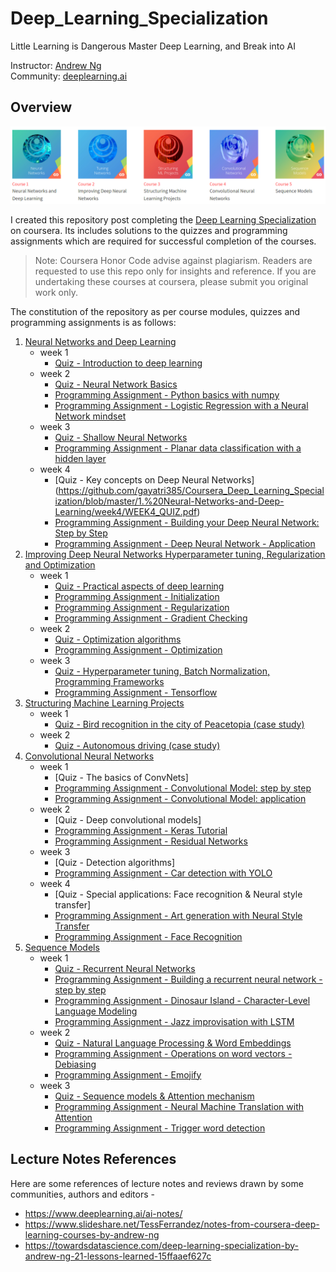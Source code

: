 # Deep_Learning_Specialization
Little Learning is Dangerous Master Deep Learning, and Break into AI

Instructor: [Andrew Ng](http://www.andrewng.org/)  
Community: [deeplearning.ai](https://www.deeplearning.ai/)

## Overview

![](images/deeplearningai_course_series.png)

I created this repository post completing the [Deep Learning Specialization](https://www.coursera.org/specializations/deep-learning) on coursera. Its includes solutions to the quizzes and programming assignments which are required for successful completion of the courses.

> Note: Coursera Honor Code advise against plagiarism. Readers are requested to use this repo only for insights and reference. If you are undertaking these courses at coursera, please submit you original work only.

The constitution of the repository as per course modules, quizzes and programming assignments is as follows:

1. [Neural Networks and Deep Learning](https://github.com/gayatri385/Coursera_Deep_Learning_Specialization/tree/master/1.%20Neural-Networks-and-Deep-Learning)
    * week 1
        * [Quiz - Introduction to deep learning](https://github.com/gayatri385/Coursera_Deep_Learning_Specialization/blob/master/1.%20Neural-Networks-and-Deep-Learning/week1/course%201%20-%20Neural%20Networks%20and%20Deep%20Learning)
    * week 2
        * [Quiz - Neural Network Basics](https://github.com/gayatri385/Coursera_Deep_Learning_Specialization/blob/master/1.%20Neural-Networks-and-Deep-Learning/week2/WEEK2_QUIZ.pdf)
        * [Programming Assignment - Python basics with numpy](https://github.com/gayatri385/Coursera_Deep_Learning_Specialization/blob/master/1.%20Neural-Networks-and-Deep-Learning/week2/Python_Basics_With_Numpy_v3a.ipynb)
        * [Programming Assignment - Logistic Regression with a Neural Network mindset](https://github.com/gayatri385/Coursera_Deep_Learning_Specialization/blob/master/1.%20Neural-Networks-and-Deep-Learning/week2/Logistic_Regression_with_a_Neural_Network_mindset_v6a.ipynb)
    * week 3
        * [Quiz - Shallow Neural Networks](https://github.com/gayatri385/Coursera_Deep_Learning_Specialization/blob/master/1.%20Neural-Networks-and-Deep-Learning/week3/WEEK3_QUIZ.pdf)
        * [Programming Assignment - Planar data classification with a hidden layer](https://github.com/gayatri385/Coursera_Deep_Learning_Specialization/blob/master/1.%20Neural-Networks-and-Deep-Learning/week3/Planar_data_classification_with_onehidden_layer_v6c.ipynb)
    * week 4
		* [Quiz - Key concepts on Deep Neural Networks] (https://github.com/gayatri385/Coursera_Deep_Learning_Specialization/blob/master/1.%20Neural-Networks-and-Deep-Learning/week4/WEEK4_QUIZ.pdf)
        * [Programming Assignment - Building your Deep Neural Network: Step by Step](https://github.com/gayatri385/Coursera_Deep_Learning_Specialization/blob/master/1.%20Neural-Networks-and-Deep-Learning/week4/Building_your_Deep_Neural_Network_Step_by_Step_v8a.ipynb)
        * [Programming Assignment - Deep Neural Network - Application](https://github.com/gayatri385/Coursera_Deep_Learning_Specialization/blob/master/1.%20Neural-Networks-and-Deep-Learning/week4/Deep%2BNeural%2BNetwork%2B-%2BApplication%2Bv8.ipynb)
2. [Improving Deep Neural Networks Hyperparameter tuning, Regularization and Optimization](https://github.com/gayatri385/Coursera_Deep_Learning_Specialization/tree/master/2.%20Improving-Deep-Neural-Networks)
    * week 1
        * [Quiz - Practical aspects of deep learning](https://github.com/gayatri385/Coursera_Deep_Learning_Specialization/blob/master/2.%20Improving-Deep-Neural-Networks/week1/WEEK1_QUIZ.pdf)
        * [Programming Assignment - Initialization](https://github.com/gayatri385/Coursera_Deep_Learning_Specialization/blob/master/2.%20Improving-Deep-Neural-Networks/week1/Initialization.ipynb)
        * [Programming Assignment - Regularization](https://github.com/gayatri385/Coursera_Deep_Learning_Specialization/blob/master/2.%20Improving-Deep-Neural-Networks/week1/Regularization_v2a.ipynb)
        * [Programming Assignment - Gradient Checking](https://github.com/gayatri385/Coursera_Deep_Learning_Specialization/blob/master/2.%20Improving-Deep-Neural-Networks/week1/Gradient%2BChecking%2Bv1.ipynb)
    * week 2
        * [Quiz - Optimization algorithms](https://github.com/gayatri385/Coursera_Deep_Learning_Specialization/blob/master/2.%20Improving-Deep-Neural-Networks/week2/WEEK2_QUIZ.pdf)
        * [Programming Assignment - Optimization](https://github.com/gayatri385/Coursera_Deep_Learning_Specialization/blob/master/2.%20Improving-Deep-Neural-Networks/week2/Optimization_methods_v1b.ipynb)
    * week 3
        * [Quiz - Hyperparameter tuning, Batch Normalization, Programming Frameworks](https://github.com/gayatri385/Coursera_Deep_Learning_Specialization/blob/master/2.%20Improving-Deep-Neural-Networks/week3/WEEK3_QUIZ.pdf)
        * [Programming Assignment - Tensorflow](https://github.com/gayatri385/Coursera_Deep_Learning_Specialization/blob/master/2.%20Improving-Deep-Neural-Networks/week3/TensorFlow_Tutorial_v3b.ipynb)
3. [Structuring Machine Learning Projects](https://github.com/gayatri385/Coursera_Deep_Learning_Specialization/tree/master/3.%20Structuring-Machine-Learning-Projects)
    * week 1
        * [Quiz - Bird recognition in the city of Peacetopia (case study)](https://github.com/gayatri385/Coursera_Deep_Learning_Specialization/blob/master/3.%20Structuring-Machine-Learning-Projects/week1/WEEK1_QUIZ.pdf)
    * week 2
        * [Quiz - Autonomous driving (case study)](https://github.com/gayatri385/Coursera_Deep_Learning_Specialization/blob/master/3.%20Structuring-Machine-Learning-Projects/week2/WEEK2_QUIZ.pdf)
4. [Convolutional Neural Networks](https://github.com/gayatri385/Coursera_Deep_Learning_Specialization/tree/master/4.%20Convolutional-Neural-Networks)
    * week 1
        * [Quiz - The basics of ConvNets]
        * [Programming Assignment - Convolutional Model: step by step](https://github.com/gayatri385/Coursera_Deep_Learning_Specialization/blob/master/4.%20Convolutional-Neural-Networks/week1/Convolution_model_Step_by_Step_v2a.ipynb)
        * [Programming Assignment - Convolutional Model: application](https://github.com/gayatri385/Coursera_Deep_Learning_Specialization/blob/master/4.%20Convolutional-Neural-Networks/week1/Convolution_model_Application_v1a.ipynb)
    * week 2
        * [Quiz - Deep convolutional models]
        * [Programming Assignment - Keras Tutorial](https://github.com/gayatri385/Coursera_Deep_Learning_Specialization/blob/master/4.%20Convolutional-Neural-Networks/week2/Keras_Tutorial_v2a.ipynb)
        * [Programming Assignment - Residual Networks](https://github.com/gayatri385/Coursera_Deep_Learning_Specialization/blob/master/4.%20Convolutional-Neural-Networks/week2/Residual_Networks_v2a.ipynb)
    * week 3
        * [Quiz - Detection algorithms]
        * [Programming Assignment - Car detection with YOLO](https://github.com/gayatri385/Coursera_Deep_Learning_Specialization/blob/master/4.%20Convolutional-Neural-Networks/week3/Autonomous_driving_application_Car_detection_v3a.ipynb)
    * week 4
        * [Quiz - Special applications: Face recognition & Neural style transfer]
        * [Programming Assignment - Art generation with Neural Style Transfer](https://github.com/gayatri385/Coursera_Deep_Learning_Specialization/blob/master/4.%20Convolutional-Neural-Networks/week4/Art_Generation_with_Neural_Style_Transfer_v3a.ipynb)
        * [Programming Assignment - Face Recognition](https://github.com/gayatri385/Coursera_Deep_Learning_Specialization/blob/master/4.%20Convolutional-Neural-Networks/week4/Face_Recognition_v3a.ipynb)
5. [Sequence Models](https://github.com/gayatri385/Coursera_Deep_Learning_Specialization/tree/master/5.%20Sequence-Models)
    * week 1
        * [Quiz - Recurrent Neural Networks](https://github.com/gayatri385/Coursera_Deep_Learning_Specialization/blob/master/5.%20Sequence-Models/week1/WEEK1_QUIZ.pdf)
        * [Programming Assignment - Building a recurrent neural network - step by step](https://github.com/gayatri385/Coursera_Deep_Learning_Specialization/blob/master/5.%20Sequence-Models/week1/Building_a_Recurrent_Neural_Network_Step_by_Step_v3a.ipynb)
        * [Programming Assignment - Dinosaur Island - Character-Level Language Modeling](https://github.com/gayatri385/Coursera_Deep_Learning_Specialization/blob/master/5.%20Sequence-Models/week1/Dinosaurus_Island_Character_level_language_model_final_v3a.ipynb)
        * [Programming Assignment - Jazz improvisation with LSTM](https://github.com/gayatri385/Coursera_Deep_Learning_Specialization/blob/master/5.%20Sequence-Models/week1/Improvise_a_Jazz_Solo_with_an_LSTM_Network_v3a.ipynb)
    * week 2
        * [Quiz - Natural Language Processing & Word Embeddings](https://github.com/gayatri385/Coursera_Deep_Learning_Specialization/blob/master/5.%20Sequence-Models/week2/WEEK2_QUIZ.pdf)
        * [Programming Assignment - Operations on word vectors - Debiasing](https://github.com/gayatri385/Coursera_Deep_Learning_Specialization/blob/master/5.%20Sequence-Models/week2/Operations_on_word_vectors_v2a.ipynb)
        * [Programming Assignment - Emojify](https://github.com/gayatri385/Coursera_Deep_Learning_Specialization/blob/master/5.%20Sequence-Models/week2/Emojify_v2a.ipynb)
    * week 3
        * [Quiz - Sequence models & Attention mechanism](https://github.com/gayatri385/Coursera_Deep_Learning_Specialization/blob/master/5.%20Sequence-Models/week3/WEEK3_QUIZ.pdf)
        * [Programming Assignment - Neural Machine Translation with Attention](https://github.com/gayatri385/Coursera_Deep_Learning_Specialization/blob/master/5.%20Sequence-Models/week3/Neural_machine_translation_with_attention_v4a.ipynb)
        * [Programming Assignment - Trigger word detection](https://github.com/gayatri385/Coursera_Deep_Learning_Specialization/blob/master/5.%20Sequence-Models/week3/Trigger_word_detection_v1a.ipynb)

## Lecture Notes References
Here are some references of lecture notes and reviews drawn by some communities, authors and editors - 
* https://www.deeplearning.ai/ai-notes/
* https://www.slideshare.net/TessFerrandez/notes-from-coursera-deep-learning-courses-by-andrew-ng
* https://towardsdatascience.com/deep-learning-specialization-by-andrew-ng-21-lessons-learned-15ffaaef627c


